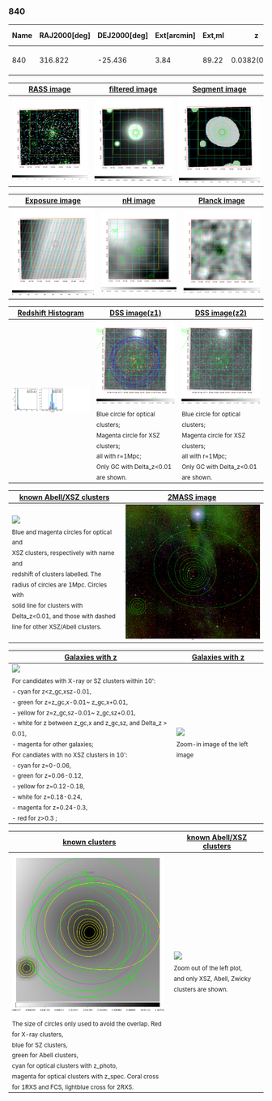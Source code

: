 <div STYLE="page-break-after: always;"></div>

### 840

|Name|RAJ2000[deg]|DEJ2000[deg] |Ext[arcmin]| Ext,ml | z | z_src| C|GC(XSZ,Delta_z<0.01)| GC(OPT,Delta_z<0.01)|GC| R_sig[arcmin] | R500[arcmin] | R500[Mpc]| CRsig[c/s] | CR500[c/s] |L500[1E44 erg/s]|F500[1E-12 erg/s/cm^2]| M500[1E14 Msun]|Tx[keV]|Cnt_sig|Beta|Rc[arcmin]|Comment|Alias|
|---|---|---|---|---|---|------|---|--------|---------|----------|---|---|---|---|---|---|---|---|---|---|---|---|---|---|
|840| 316.822| -25.436| 3.84| 89.22| 0.0382(0.005)| z1, z_xsz| B| MCXC| A, N| A, MCXC, N| 22.231| 14.952| 0.679| 0.340(0.058)| 0.323(0.055)| 0.188(0.021)| 5.533(0.615)| 0.93(0.05)| 2.07(0.07)| 152.8| 0.618(-0.044+0.058)| 4.264(-0.683+0.856)| -| k463|

|[RASS image](../image/840/840_img.pdf)|[filtered image](../image/840/840_fil.pdf)|[Segment image](../image/840/840_seg.pdf)|
|-------------------|--------------------|-------------------|
| <img src="../image/840/840_img.png" width="300">  | <img src="../image/840/840_fil.png" width="300">   | <img src="../image/840/840_seg.png" width="300">  |

|[Exposure image](../image/840/840_mex.pdf)| [nH image](../image/840/840_nh.pdf)| [Planck image](../image/840/840_p.pdf)|
|-------------------|--------------------|-------------------|
|<img src="../image/840/840_mex.png" width="300">   | <img src="../image/840/840_nh.png" width="300">    | <img src="../image/840/840_p.png" width="300"> |

|[Redshift Histogram](../image/840/840_zg.pdf) | [DSS image(z1)](../image/840/840_dss_z1.pdf)      |  [DSS image(z2)](../image/840/840_dss_z2.pdf)    |
|-------------------|--------------------|-------------------|
|<img src="../image/840/840_zg.png" width="300"> |<img src="../image/840/840_dss_z1.png" width="300"> <sub><br>Blue circle for optical clusters; <br>Magenta circle for XSZ clusters; <br>all with r=1Mpc; <br>Only GC with Delta_z<0.01 are shown. </sub>| <img src="../image/840/840_dss_z2.png" width="300"><sub><br>Blue circle for optical clusters; <br>Magenta circle for XSZ clusters; <br>all with r=1Mpc; <br>Only GC with Delta_z<0.01 are shown. </sub> |

|[known Abell/XSZ clusters](../image/840/840_m.pdf) | [2MASS image](../image/840/840_2mass.pdf)      |
|-------------------|-------------------|
|<img src=../image/840/840_m.png width="300"> <br><sub>Blue and magenta circles for optical and <br>XSZ clusters, respectively with name and <br>redshift of clusters labelled. The <br>radius of circles are 1Mpc. Circles with <br>solid line for clusters with <br>Delta_z<0.01, and those with dashed <br>line for other XSZ/Abell clusters.        </sub>|<img src="../image/840/840_2mass.png" width="300">  |

|[Galaxies with z](../image/840/840_opt_ned.pdf) |[Galaxies with z](../image/840/840_opt_ned_zoom.pdf) |
|-------------------|-------------------|
| <img src=../image/840/840_opt_ned.png width="300"> <br><sub> For candidates with X-ray or SZ clusters within 10': <br> - cyan for z<z_gc,xsz-0.01, <br> - green for z=z_gc,x-0.01~ z_gc,x+0.01, <br> - yellow for z=z_gc,sz-0.01~ z_gc,sz+0.01, <br> - white for z between z_gc,x and z_gc,sz, and Delta_z > 0.01, <br> - magenta for other galaxies; <br>For candiates with no XSZ clusters in 10': <br> - cyan for z=0-0.06, <br> - green for z=0.06-0.12, <br> - yellow for z=0.12-0.18, <br> - white for z=0.18-0.24, <br> - magenta for z=0.24-0.3, <br> - red for z>0.3 ;  </sub>|<img src=../image/840/840_opt_ned_zoom.png width="300">  <br><sub> Zoom-in image of the left image</sub>|

|[known clusters](../image/840/840_gc.pdf) |[known Abell/XSZ clusters](../image/840/840_gc_large.pdf) |
|-------------------|-------------------|
| <img src=../image/840/840_gc.png width="300"> <br><sub> The size of circles only used to avoid the overlap. Red for X-ray clusters, <br> blue for SZ clusters, <br> green for Abell clusters, <br> cyan for optical clusters with z_photo, <br> magenta for optical clusters with z_spec. Coral cross for 1RXS and FCS, lightblue cross for 2RXS. </sub>|<img src=../image/840/840_gc_large.png width="300"> <br><sub> Zoom out of the left plot, <br> and only XSZ, Abell, Zwicky clusters are shown. </sub> |



